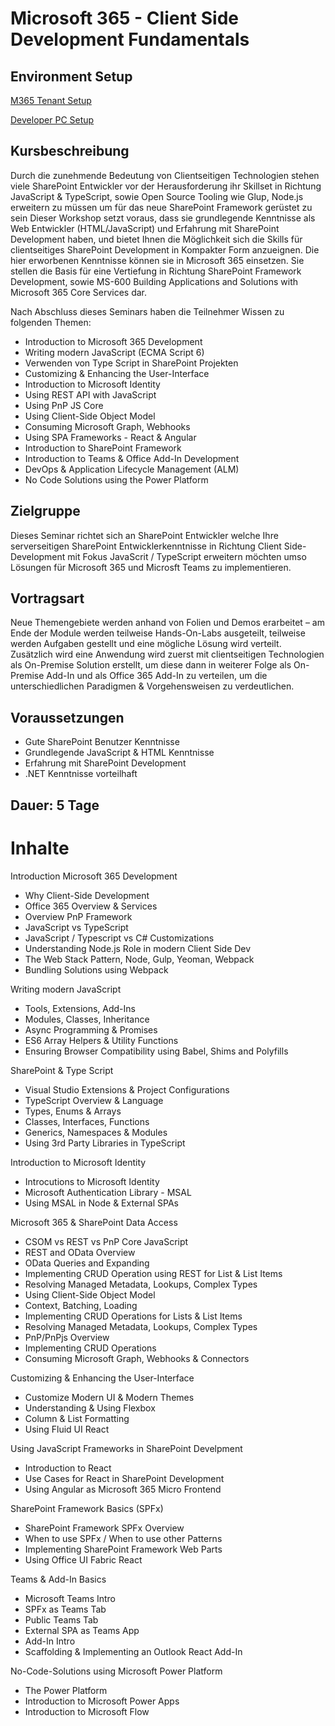 # Microsoft 365 - Client Side Development Fundamentals

## Environment Setup

[M365 Tenant Setup](https://docs.microsoft.com/en-us/sharepoint/dev/spfx/set-up-your-developer-tenant)

[Developer PC Setup](01%20Intro/readme.md)

## Kursbeschreibung

Durch die zunehmende Bedeutung von Clientseitigen Technologien stehen viele SharePoint Entwickler vor der Herausforderung ihr Skillset in Richtung JavaScript & TypeScript, sowie Open Source Tooling wie Glup, Node.js erweitern zu müssen um für das neue SharePoint Framework gerüstet zu sein
Dieser Workshop setzt voraus, dass sie grundlegende Kenntnisse als Web Entwickler (HTML/JavaScript) und Erfahrung mit SharePoint Development haben, und bietet Ihnen die Möglichkeit sich die Skills für clientseitiges SharePoint Development in Kompakter Form anzueignen.
Die hier erworbenen Kenntnisse können sie in Microsoft 365 einsetzen. Sie stellen die Basis für eine Vertiefung in Richtung SharePoint Framework Development, sowie MS-600 Building Applications and Solutions with Microsoft 365 Core Services dar.

Nach Abschluss dieses Seminars haben die Teilnehmer Wissen zu folgenden Themen:

- Introduction to Microsoft 365 Development
- Writing modern JavaScript (ECMA Script 6)
- Verwenden von Type Script in SharePoint Projekten
- Customizing & Enhancing the User-Interface
- Introduction to Microsoft Identity
- Using REST API with JavaScript
- Using PnP JS Core
- Using Client-Side Object Model
- Consuming Microsoft Graph, Webhooks
- Using SPA Frameworks - React & Angular
- Introduction to SharePoint Framework
- Introduction to Teams & Office Add-In Development
- DevOps & Application Lifecycle Management (ALM)
- No Code Solutions using the Power Platform

## Zielgruppe

Dieses Seminar richtet sich an SharePoint Entwickler welche Ihre serverseitigen SharePoint Entwicklerkenntnisse in Richtung Client Side-Development mit Fokus JavaScrit / TypeScript erweitern möchten umso Lösungen für Microsoft 365 und Microsft Teams zu implementieren.

## Vortragsart

Neue Themengebiete werden anhand von Folien und Demos erarbeitet – am Ende der Module werden teilweise Hands-On-Labs ausgeteilt, teilweise werden Aufgaben gestellt und eine mögliche Lösung wird verteilt. Zusätzlich wird eine Anwendung wird zuerst mit clientseitigen Technologien als On-Premise Solution erstellt, um diese dann in weiterer Folge als On-Premise Add-In und als Office 365 Add-In zu verteilen, um die unterschiedlichen Paradigmen & Vorgehensweisen zu verdeutlichen.

## Voraussetzungen

- Gute SharePoint Benutzer Kenntnisse
- Grundlegende JavaScript & HTML Kenntnisse
- Erfahrung mit SharePoint Development
- .NET Kenntnisse vorteilhaft

## Dauer: 5 Tage

# Inhalte

Introduction Microsoft 365 Development

- Why Client-Side Development
- Office 365 Overview & Services
- Overview PnP Framework
- JavaScript vs TypeScript
- JavaScript / Typescript vs C# Customizations
- Understanding Node.js Role in modern Client Side Dev
- The Web Stack Pattern, Node, Gulp, Yeoman, Webpack
- Bundling Solutions using Webpack

Writing modern JavaScript

- Tools, Extensions, Add-Ins
- Modules, Classes, Inheritance
- Async Programming & Promises
- ES6 Array Helpers & Utility Functions
- Ensuring Browser Compatibility using Babel, Shims and Polyfills

SharePoint & Type Script

- Visual Studio Extensions & Project Configurations
- TypeScript Overview & Language
- Types, Enums & Arrays
- Classes, Interfaces, Functions
- Generics, Namespaces & Modules
- Using 3rd Party Libraries in TypeScript

Introduction to Microsoft Identity

- Introcutions to Microsoft Identity
- Microsoft Authentication Library - MSAL
- Using MSAL in Node & External SPAs

Microsoft 365 & SharePoint Data Access

- CSOM vs REST vs PnP Core JavaScript
- REST and OData Overview
- OData Queries and Expanding
- Implementing CRUD Operation using REST for List & List Items
- Resolving Managed Metadata, Lookups, Complex Types
- Using Client-Side Object Model
- Context, Batching, Loading
- Implementing CRUD Operations for Lists & List Items
- Resolving Managed Metadata, Lookups, Complex Types
- PnP/PnPjs Overview
- Implementing CRUD Operations
- Consuming Microsoft Graph, Webhooks & Connectors

Customizing & Enhancing the User-Interface

- Customize Modern UI & Modern Themes
- Understanding & Using Flexbox
- Column & List Formatting
- Using Fluid UI React

Using JavaScript Frameworks in SharePoint Develpment

- Introduction to React
- Use Cases for React in SharePoint Development
- Using Angular as Microsoft 365 Micro Frontend

SharePoint Framework Basics (SPFx)

- SharePoint Framework SPFx Overview
- When to use SPFx / When to use other Patterns
- Implementing SharePoint Framework Web Parts
- Using Office UI Fabric React

Teams & Add-In Basics

- Microsoft Teams Intro
- SPFx as Teams Tab
- Public Teams Tab
- External SPA as Teams App
- Add-In Intro
- Scaffolding & Implementing an Outlook React Add-In

No-Code-Solutions using Microsoft Power Platform

- The Power Platform
- Introduction to Microsoft Power Apps
- Introduction to Microsoft Flow
